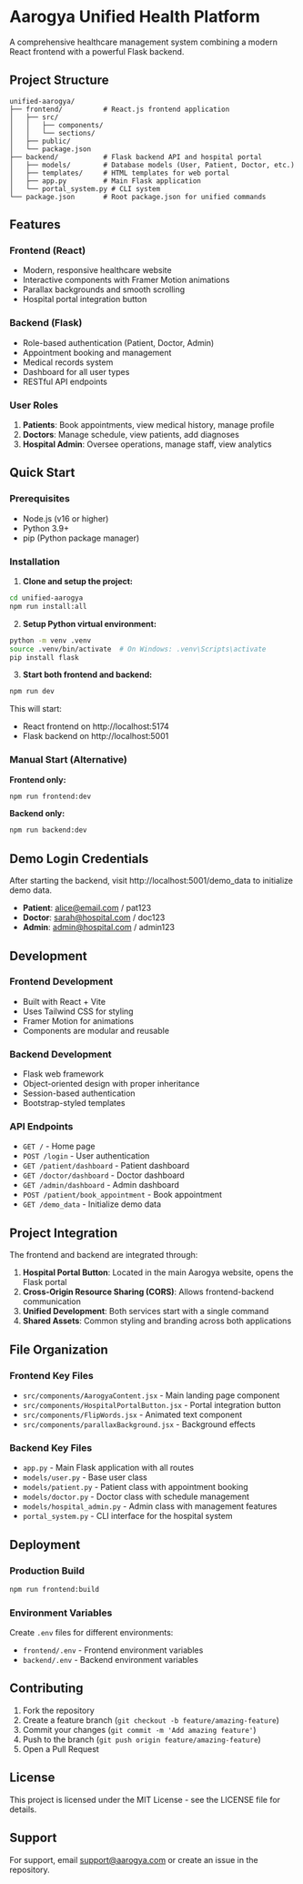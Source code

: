 # Aarogya Unified Health Platform

A comprehensive healthcare management system combining a modern React frontend with a powerful Flask backend.

## Project Structure

```
unified-aarogya/
├── frontend/          # React.js frontend application
│   ├── src/
│   │   ├── components/
│   │   └── sections/
│   ├── public/
│   └── package.json
├── backend/           # Flask backend API and hospital portal
│   ├── models/        # Database models (User, Patient, Doctor, etc.)
│   ├── templates/     # HTML templates for web portal
│   ├── app.py         # Main Flask application
│   └── portal_system.py # CLI system
└── package.json       # Root package.json for unified commands
```

## Features

### Frontend (React)
- Modern, responsive healthcare website
- Interactive components with Framer Motion animations
- Parallax backgrounds and smooth scrolling
- Hospital portal integration button

### Backend (Flask)
- Role-based authentication (Patient, Doctor, Admin)
- Appointment booking and management
- Medical records system
- Dashboard for all user types
- RESTful API endpoints

### User Roles
1. **Patients**: Book appointments, view medical history, manage profile
2. **Doctors**: Manage schedule, view patients, add diagnoses
3. **Hospital Admin**: Oversee operations, manage staff, view analytics

## Quick Start

### Prerequisites
- Node.js (v16 or higher)
- Python 3.9+
- pip (Python package manager)

### Installation

1. **Clone and setup the project:**
```bash
cd unified-aarogya
npm run install:all
```

2. **Setup Python virtual environment:**
```bash
python -m venv .venv
source .venv/bin/activate  # On Windows: .venv\Scripts\activate
pip install flask
```

3. **Start both frontend and backend:**
```bash
npm run dev
```

This will start:
- React frontend on http://localhost:5174
- Flask backend on http://localhost:5001

### Manual Start (Alternative)

**Frontend only:**
```bash
npm run frontend:dev
```

**Backend only:**
```bash
npm run backend:dev
```

## Demo Login Credentials

After starting the backend, visit http://localhost:5001/demo_data to initialize demo data.

- **Patient**: alice@email.com / pat123
- **Doctor**: sarah@hospital.com / doc123  
- **Admin**: admin@hospital.com / admin123

## Development

### Frontend Development
- Built with React + Vite
- Uses Tailwind CSS for styling
- Framer Motion for animations
- Components are modular and reusable

### Backend Development
- Flask web framework
- Object-oriented design with proper inheritance
- Session-based authentication
- Bootstrap-styled templates

### API Endpoints
- `GET /` - Home page
- `POST /login` - User authentication
- `GET /patient/dashboard` - Patient dashboard
- `GET /doctor/dashboard` - Doctor dashboard
- `GET /admin/dashboard` - Admin dashboard
- `POST /patient/book_appointment` - Book appointment
- `GET /demo_data` - Initialize demo data

## Project Integration

The frontend and backend are integrated through:
1. **Hospital Portal Button**: Located in the main Aarogya website, opens the Flask portal
2. **Cross-Origin Resource Sharing (CORS)**: Allows frontend-backend communication
3. **Unified Development**: Both services start with a single command
4. **Shared Assets**: Common styling and branding across both applications

## File Organization

### Frontend Key Files
- `src/components/AarogyaContent.jsx` - Main landing page component
- `src/components/HospitalPortalButton.jsx` - Portal integration button
- `src/components/FlipWords.jsx` - Animated text component
- `src/components/parallaxBackground.jsx` - Background effects

### Backend Key Files
- `app.py` - Main Flask application with all routes
- `models/user.py` - Base user class
- `models/patient.py` - Patient class with appointment booking
- `models/doctor.py` - Doctor class with schedule management
- `models/hospital_admin.py` - Admin class with management features
- `portal_system.py` - CLI interface for the hospital system

## Deployment

### Production Build
```bash
npm run frontend:build
```

### Environment Variables
Create `.env` files for different environments:
- `frontend/.env` - Frontend environment variables
- `backend/.env` - Backend environment variables

## Contributing

1. Fork the repository
2. Create a feature branch (`git checkout -b feature/amazing-feature`)
3. Commit your changes (`git commit -m 'Add amazing feature'`)
4. Push to the branch (`git push origin feature/amazing-feature`)
5. Open a Pull Request

## License

This project is licensed under the MIT License - see the LICENSE file for details.

## Support

For support, email support@aarogya.com or create an issue in the repository.
